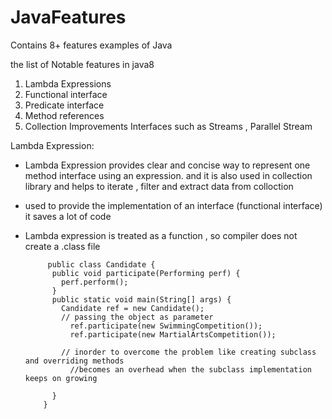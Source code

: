 # JavaFeatures
Contains 8+ features examples of Java 

the list of Notable features in java8 
  1. Lambda Expressions
  2. Functional interface 
  3. Predicate interface
  4. Method references
  5. Collection Improvements Interfaces such as Streams , Parallel Stream

Lambda Expression:
  
  * Lambda Expression provides clear and concise way to represent one method interface using an expression.
  and it is also used in collection library and helps to iterate , filter and extract data from colloction 
  
  * used to provide the implementation of an interface (functional interface) it saves a lot of code 
  * Lambda expression is treated as a function , so compiler does not create a .class file 


             public class Candidate {
              public void participate(Performing perf) {
                perf.perform();
              }
              public static void main(String[] args) {
                Candidate ref = new Candidate();
                // passing the object as parameter
                  ref.participate(new SwimmingCompetition());
                  ref.participate(new MartialArtsCompetition());

                // inorder to overcome the problem like creating subclass and overriding methods 
                  //becomes an overhead when the subclass implementation keeps on growing

              }
            }
